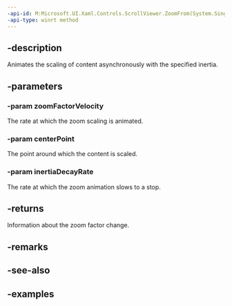 ```yaml
---
-api-id: M:Microsoft.UI.Xaml.Controls.ScrollViewer.ZoomFrom(System.Single,Windows.Foundation.IReference{Windows.Foundation.Numerics.Vector2},Windows.Foundation.IReference{System.Single})
-api-type: winrt method
---
```


## -description

Animates the scaling of content asynchronously with the specified inertia.

## -parameters

### -param zoomFactorVelocity

The rate at which the zoom scaling is animated.

### -param centerPoint

The point around which the content is scaled.

### -param inertiaDecayRate

The rate at which the zoom animation slows to a stop.

## -returns

Information about the zoom factor change.

## -remarks

## -see-also

## -examples

